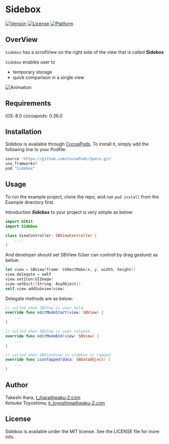# Sidebox

[![Version](https://img.shields.io/cocoapods/v/Sidebox.svg?style=flat)](http://cocoapods.org/pods/Sidebox)
[![License](https://img.shields.io/cocoapods/l/Sidebox.svg?style=flat)](http://cocoapods.org/pods/Sidebox)
[![Platform](https://img.shields.io/cocoapods/p/Sidebox.svg?style=flat)](http://cocoapods.org/pods/Sidebox)

## OverView

`Sidebox` has a scrollView on the right side of the view that is called **Sidebox**

`Sidebox` enables user to
* temporary storage
* quick comparison
in a single view

![Animation](https://github.com/Nonchalant/Sidebox/wiki/images/animation.gif)  
<!--![Screen Shot1](https://github.com/Nonchalant/Sidebox/wiki/images/screenshot1.png)-->
<!--![Screen Shot2](https://github.com/Nonchalant/Sidebox/wiki/images/screenshot1.png)-->

## Requirements

iOS: 8.0
cocoapods: 0.36.0

## Installation

Sidebox is available through [CocoaPods](http://cocoapods.org). To install
it, simply add the following line to your Podfile:

```ruby
source 'https://github.com/CocoaPods/Specs.git'
use_framworks!
pod "Sidebox"
```

## Usage

To run the example project, clone the repo, and run `pod install` from the Example directory first.

Introduction ***Sidebox*** to your project is very simple as below:
```swift
import UIKit
import Sidebox

class ViewController: SBViewController {
	...
}
```

And developer should set SBView (User can controll by drag gesture) as below:
```swift
let view = SBView(frame: CGRectMake(x, y, width, height))
view.delegate = self
view.setIcon(UIImage)
view.setDict([String: AnyObject])
self.view.addSubview(view)
```

Delegate methods are as below:
```swift
// called when SBView is user hold
override func editModeStart(view: SBView) {
	...
}

// called when SBView is user release
override func editModeEnd(view: SBView) {
	...
}

// called when SBIconView in sidebox is tapped
override func iconTapped(data: SBDataObject) {
	...
}
```

## Author

Takeshi Ihara, t_ihara@waku-2.com  
Keisuke Toyoshima, k_toyoshima@waku-2.com

## License

Sidebox is available under the MIT license. See the LICENSE file for more info.
